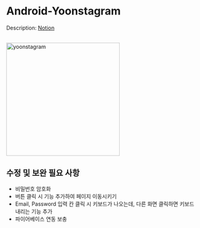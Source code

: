 # Android-Yoonstagram

Description: [Notion](https://blossom-trombone-8ff.notion.site/YoonStagram-beb44eb5dc0740228c7e97dd3a77e4c6)

<br>

<img width="300" alt="yoonstagram" src="https://user-images.githubusercontent.com/70425484/132561101-2acc11ea-5f5a-46d4-9382-124ab3ba7929.png">

## 수정 및 보완 필요 사항
- 비밀번호 암호화
- 버튼 클릭 시 기능 추가하여 페이지 이동시키기
- Email, Password 입력 칸 클릭 시 키보드가 나오는데, 다른 화면 클릭하면 키보드 내리는 기능 추가
- 파이어베이스 연동 보충
